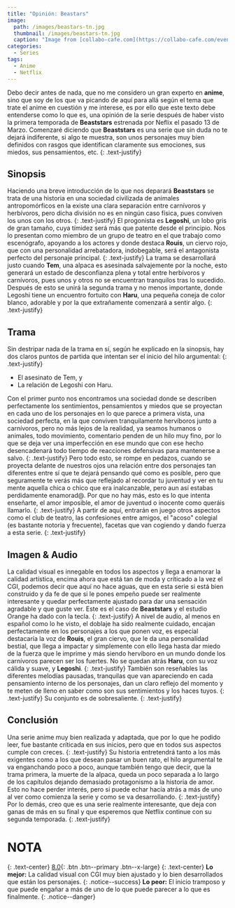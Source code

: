 ```yaml
---
title: "Opinión: Beastars"
image: 
  path: /images/beastars-tn.jpg
  thumbnail: /images/beastars-tn.jpg
  caption: "Image from [collabo-cafe.com](https://collabo-cafe.com/events/collabo/beastars-ten-yurakucho-marui2019/)"
categories:
  - Series
tags:
  - Anime
  - Netflix
---
```


Debo decir antes de nada, que no me considero un gran experto en **anime**, sino que soy de los que va picando de aquí para allá según el tema que trate el anime en cuestión y me interese, es por ello que este texto debe entenderse como lo que es, una opinión de la serie después de haber visto la primera temporada de **Beaststars** estrenada por Neflix el pasado 13 de Marzo.
Comenzaré diciendo que **Beaststars** es una serie que sin duda no te dejará indiferente, si algo te muestra, son unos personajes muy bien definidos con rasgos que identifican claramente sus emociones, sus miedos, sus pensamientos, etc.
{: .text-justify}

<!--more-->

## Sinopsis

Haciendo una breve introducción de lo que nos deparará **Beaststars** se trata de una historia en una sociedad civilizada de animales antropomórficos en la existe una clara separación entre carnívoros y herbívoros, pero dicha división no es en ningún caso física, pues conviven los unos con los otros.
{: .text-justify}
El progonista es **Legoshi**, un lobo gris de gran tamaño, cuya tímidez será más que patente desde el principio. Nos lo presentan como miembro de un grupo de teatro en el que trabajo como escenógrafo, apoyando a los actores y donde destaca **Rouis**, un ciervo rojo,
que con una personalidad arrebatadora, indobegable, será el antagonista perfecto del personaje principal.
{: .text-justify}
La trama se desarrollará justo cuando **Tem**, una alpaca es asesinada salvajemente por la noche, esto generará un estado de desconfianza plena y total entre herbívoros y carnívoros, pues unos y otros no se encuentran tranquilos tras lo sucedido. Después de esto se unirá la segunda trama y no menos importante, donde Legoshi tiene un encuentro fortuito con **Haru**, una pequeña coneja de color blanco, adorable y por la que extrañamente comenzará a sentir algo.
{: .text-justify}

## Trama

Sin destripar nada de la trama en sí, según he explicado en la sinopsis, hay dos claros puntos de partida que intentan ser el inicio del hilo argumental:
{: .text-justify}
* El asesinato de Tem, y
* La relación de Legoshi con Haru.

Con el primer punto nos encontramos una sociedad donde se describen perfectamente los sentimientos, pensamientos y miedos que se proyectan en cada uno de los personajes en lo que parece a primera vista, una sociedad perfecta, en la que conviven tranquilamente hervíboros junto a carnívoros, pero no más lejos de la realidad, ya seamos humanos o animales, todo movimiento, comentario penden de un hilo muy fino, por lo que se deja ver una imperfección en ese mundo que con ese hecho desencadenará todo tiempo de reacciones defensivas para mantenerse a salvo.
{: .text-justify}
Pero todo esto, se rompe en pedazos, cuando se proyecta delante de nuestros ojos una relación entre dos personajes tan diferentes entre sí que te dejará pensando qué como es posible, pero que seguramente te verás más que reflejado al recordar tu juventud y ver en tu mente aquella chica o chico que era inalcanzable, pero aun así estabas perdidamente enamorad@. Por que no hay más, esto es lo que intenta enseñarte, el amor imposible, el amor de juventud o inocente como queráis llamarlo.
{: .text-justify}
A partir de aquí, entrarán en juego otros aspectos como el club de teatro, las confesiones entre amigos, el "acoso" colegial (es bastante notoria y frecuente), facetas que van cogiendo y dando fuerza a esta serie.
{: .text-justify}
## Imagen & Audio

La calidad visual es innegable en todos los aspectos y llega a enamorar la calidad artística, encima ahora que está tan de moda y críticado a la vez el CGI, podemos decir que aquí no hace aguas, que en esta serie si está bien construido y da fe de que si le pones empeño puede ser realmente interesante y quedar perfectamente ajustado para dar una sensación agradable y que guste ver. Este es el caso 
de **Beaststars** y el estudio Orange ha dado con la tecla.
{: .text-justify}
A nivel de audio, al menos en español como lo he visto, el doblaje ha sido realmente cuidado, encajan perfectamente en los personajes a los que ponen voz, es especial destacaría la voz de **Rouis**, el gran ciervo, que le da una personalidad bestial, que llega a impactar y simplemente con ello llega hasta dar miedo de la fuerza que le imprime y más siendo hervíboro en un mundo donde los carnívoros parecen ser los fuertes. No se quedan atrás **Haru**, con su voz cálida y suave, y **Legoshi**.
{: .text-justify}
También son reseñables las diferentes melodías pausadas, tranquilas que van apareciendo en cada pensamiento interno de los personajes, dan un claro reflejo del momento y te meten de lleno en saber como son sus sentimientos y los haces tuyos.
{: .text-justify}
Su conjunto es de sobresaliente.
{: .text-justify}
## Conclusión

Una serie anime muy bien realizada y adaptada, que por lo que he podido leer, fue bastante críticada en sus inicios, pero que en todos sus aspectos cumple con creces.
{: .text-justify}
Su historia entretendrá tanto a los más exigentes como a los que desean pasar un buen rato, el hilo argumental te va enganchando poco a poco, aunque también tengo que decir, que la trama primera, la muerte de la alpaca, queda un poco separada a lo largo de los capítulos dejando demasiado protagonismo a la historia de amor. Esto no hace perder interés, pero si puede echar hacía atrás a más de uno al ver como comienza la serie y como se va desarrollando.
{: .text-justify}
Por lo demás, creo que es una serie realmente interesante, que deja con ganas de más en su final y que esperemos que Netflix continue con su segunda temporada.
{: .text-justify}
# NOTA
{: .text-center}
[8.0](#){: .btn .btn--primary .btn--x-large}
{: .text-center}
**Lo mejor:** La calidad visual con CGI muy bien ajustado y lo bien desarrollados que están los personajes.
{: .notice--success}
**Lo peor:** El inicio tramposo y que puede engañar a más de uno de lo que puede parecer a lo que es finalmente.
{: .notice--danger}

